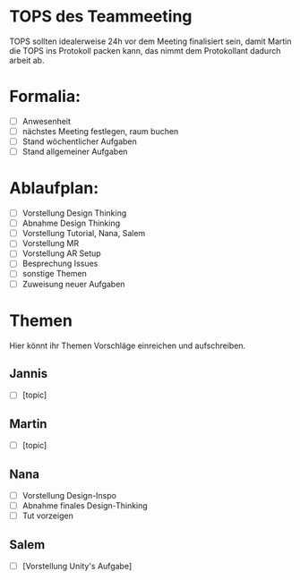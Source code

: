 # TOPS des Teammeeting

TOPS sollten idealerweise 24h vor dem Meeting finalisiert sein, damit Martin die TOPS ins Protokoll packen kann, das
nimmt dem Protokollant dadurch arbeit ab.

# Formalia:

* [ ]  Anwesenheit
* [ ]  nächstes Meeting festlegen, raum buchen
* [ ]  Stand wöchentlicher Aufgaben
* [ ]  Stand allgemeiner Aufgaben

# Ablaufplan:

* [ ]  Vorstellung Design Thinking
* [ ]  Abnahme Design Thinking
* [ ]  Vorstellung Tutorial, Nana, Salem
* [ ]  Vorstellung MR
* [ ]  Vorstellung AR Setup
* [ ]  Besprechung Issues
* [ ]  sonstige Themen
* [ ]  Zuweisung neuer Aufgaben

# Themen

Hier könnt ihr Themen Vorschläge einreichen und aufschreiben.

## Jannis

* [ ]  [topic]

## Martin

* [ ]  [topic]

## Nana

* [ ]  Vorstellung Design-Inspo
* [ ]  Abnahme finales Design-Thinking
* [ ]  Tut vorzeigen

## Salem

* [ ]  [Vorstellung Unity's Aufgabe]
